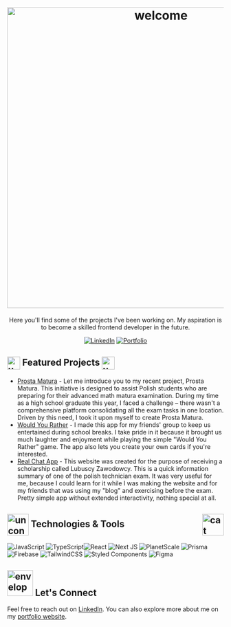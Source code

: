 
<h1 align="center"><img src="https://media3.giphy.com/media/aDM9P5BsV6XfhahviI/200.gif" alt="welcome" width="700"/></h1> 

</div>


<p align="center">Here you'll find some of the projects I've been working on. My aspiration is to become a skilled frontend developer in the future. </p>
<p align="center"
  
[![LinkedIn](https://img.shields.io/badge/LinkedIn-Connect-blue)](https://www.linkedin.com/in/daniel-szczepaniak-16456a26a/)
[![Portfolio](https://img.shields.io/badge/Portfolio-Visit-9cf)](https://daniel-szczepaniak.vercel.app/)</p>



## <img src="https://media2.giphy.com/media/fvT2uzkzsSWmmkvl5g/giphy.gif?cid=ecf05e479ek10kpg8ymy86n4kdj4ohy1va695d7i5kr6g7b2&ep=v1_stickers_search&rid=giphy.gif&ct=s" alt="unconcious" align="center" width="30"/> Featured Projects <img src="https://media2.giphy.com/media/fvT2uzkzsSWmmkvl5g/giphy.gif?cid=ecf05e479ek10kpg8ymy86n4kdj4ohy1va695d7i5kr6g7b2&ep=v1_stickers_search&rid=giphy.gif&ct=s" alt="unconcious" align="center" width="30"/>
- [Prosta Matura](https://github.com/yourusername/project1) - Let me introduce you to my recent project, Prosta Matura. This initiative is designed to assist Polish students who are preparing for their advanced math matura examination. During my time as a high school graduate this year, I faced a challenge – there wasn't a comprehensive platform consolidating all the exam tasks in one location. Driven by this need, I took it upon myself to create Prosta Matura.
- [Would You Rather](https://github.com/yourusername/project2) - I made this app for my friends' group to keep us entertained during school breaks. I take pride in it because it brought us much laughter and enjoyment while playing the simple "Would You Rather" game. The app also lets you create your own cards if you're interested.
- [Real Chat App](https://github.com/yourusername/project3) - This website was created for the purpose of receiving a scholarship called Lubuscy Zawodowcy. This is a quick information summary of one of the polish technician exam. It was very useful for me, because I could learn for it while I was making the website and for my friends that was using my "blog" and exercising before the exam. Pretty simple app without extended interactivity, nothing special at all.

## <img src="https://media2.giphy.com/media/jSKBmKkvo2dPQQtsR1/giphy.gif?cid=ecf05e4769y5k733sshdl6gqi48k4c4lmnm790qjaryrbu1w&ep=v1_stickers_search&rid=giphy.gif&ct=s" alt="unconcious" align="center" width="50"/> Technologies & Tools <img src="https://thumbs.gfycat.com/ScaryEminentHarborporpoise.webp" alt="cat" align="right" height=50/>

![JavaScript](https://img.shields.io/badge/javascript-%23323330.svg?style=for-the-badge&logo=javascript&logoColor=%23F7DF1E) ![TypeScript](https://img.shields.io/badge/typescript-%23007ACC.svg?style=for-the-badge&logo=typescript&logoColor=white)![React](https://img.shields.io/badge/react-%2320232a.svg?style=for-the-badge&logo=react&logoColor=%2361DAFB) ![Next JS](https://img.shields.io/badge/Next-black?style=for-the-badge&logo=next.js&logoColor=white) ![PlanetScale](https://img.shields.io/badge/planetscale-%23000000.svg?style=for-the-badge&logo=planetscale&logoColor=white)  ![Prisma](https://img.shields.io/badge/Prisma-3982CE?style=for-the-badge&logo=Prisma&logoColor=white) ![Firebase](https://img.shields.io/badge/firebase-%23039BE5.svg?style=for-the-badge&logo=firebase) ![TailwindCSS](https://img.shields.io/badge/tailwindcss-%2338B2AC.svg?style=for-the-badge&logo=tailwind-css&logoColor=white) ![Styled Components](https://img.shields.io/badge/styled--components-DB7093?style=for-the-badge&logo=styled-components&logoColor=white)
![Figma](https://img.shields.io/badge/figma-%23F24E1E.svg?style=for-the-badge&logo=figma&logoColor=white)

## <img src="https://media2.giphy.com/media/iUPwnxCtpKk03Pj0pJ/giphy.gif?cid=ecf05e47h36ygn41ygs2djo39mleopsz50o2ppr84zfl4ll8&ep=v1_gifs_related&rid=giphy.gif&ct=s" alt="envelope" width="60"/> Let's Connect 

Feel free to reach out on [LinkedIn](https://www.linkedin.com/in/daniel-szczepaniak-dev). You can also explore more about me on my [portfolio website](https://daniel-szczepaniak.vercel.app/).
